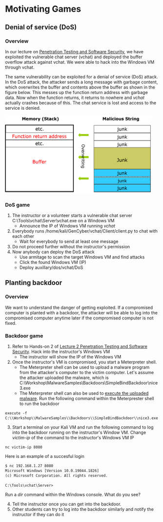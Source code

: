# Motivating Games 

## Denial of service (DoS)

### Overview
In our lecture on <a href="https://github.com/xinwenfu/GenCyber/tree/main/SoftwareSecurity">Penetration Testing and Software Security</a>, we have exploited the vulnerable chat server (vchat) and deployed the buffer overflow attack against vchat. We were able to hack into the Windows VM through vchat.

The same vulnerability can be exploited for a denial of service (DoS) attack. In the DoS attack, the attacker sends a long message with garbage content, which overwrites the buffer and contents above the buffer as shown in the figure below. This messes up the function return address with garbage data. Now when the function returns, it returns to nowhere and *vchat* actually crashes because of this. The chat service is lost and access to the service is denied.

<img src="../Imgs/BufferOverflow-junk.png" width=480>

### DoS game

1. The instructor or a volunteer starts a vulnerable chat server C:\Tools\vchat\Server\vchat.exe on a Windows VM
   - Announce the IP of Windows VM running *vchat*
2. Everybody runs /home/kali/GenCyber/vchat/Client/client.py to chat with each other
   - Wait for everybody to send at least one message
3. Do not proceed further without the instructor's permission
4. Now anybody can deploy the DoS attack
   - Use armitage to scan the target Windows VM and find attacks
   - Click the found Windows VM (IP)
   - Deploy auxillary/dos/vchat/DoS

## Planting backdoor

### Overview

We want to understand the danger of getting exploited. If a compromised computer is planted with a backdoor, the attacker will be able to log into the compromised computer anytime later if the compromised computer is not fixed. 

### Backdoor game

1. Refer to Hands-on 2 of <a href="https://github.com/xinwenfu/GenCyber/tree/main/SoftwareSecurity">Lecture 2 Penetration Testing and Software Security</a>. Hack into the instructor's Windows VM
   - The instructor will show the IP of the Windows VM
2. Once the instructor's VM is compromised, you start a Meterpreter shell. 
   - The Meterpreter shell can be used to upload a malware program from the attacker's computer to the victim computer. Let's assume the attacker uploaded the malware, which is C:\Workshop\MalwareSamples\Backdoors\SimpleBindBackdoor\nice3.exe
   - The Meterpreter shell can also be used to <a href="https://pentestwiki.org/metasploit-meterpreter-cheat-sheet/">execute the uploaded malware</a>. Run the following command within the Meterprester shell to run the backdoor
```
execute -f C:\\Workshop\\MalwareSamples\\Backdoors\\SimpleBindBackdoor\\nice3.exe
```
3. Start a terminal on your Kali VM and run the following command to log into the backdoor running on the instructor's Window VM. Change *victim-ip* of the command to the instructor's Windows VM IP
```
nc victim-ip 8080
```

Here is an example of a succesful login
```
$ nc 192.168.1.27 8080
Microsoft Windows [Version 10.0.19044.1826]
(c) Microsoft Corporation. All rights reserved.

C:\Tools\vchat\Server>
```

Run a *dir* command within the Windows console. What do you see?

4. Tell the instructor once you can get into the backdoor. 
5. Other students can try to log into the backdoor similarly and notify the instructor if they can do it
